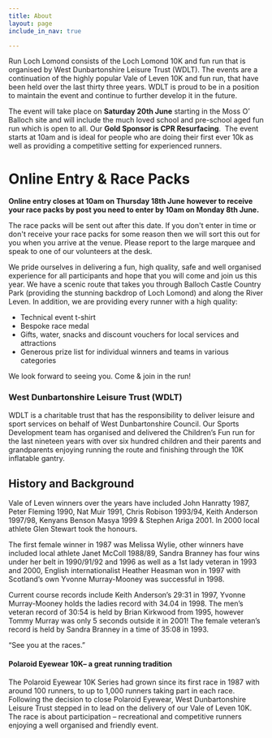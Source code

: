 ```yaml
---
title: About
layout: page
include_in_nav: true

---
```

Run Loch Lomond consists of the Loch Lomond 10K and fun run that is organised by West Dunbartonshire Leisure Trust (WDLT). The events are a continuation of the highly popular Vale of Leven 10K and fun run, that have been held over the last thirty three years. WDLT is proud to be in a position to maintain the event and continue to further develop it in the future.

The event will take place on **Saturday 20th June** starting in the Moss O’ Balloch site and will include the much loved school and pre-school aged fun run which is open to all. Our **Gold Sponsor is CPR Resurfacing**.  The event starts at 10am and is ideal for people who are doing their first ever 10k as well as providing a competitive setting for experienced runners.

# Online Entry & Race Packs

**Online entry closes at 10am on Thursday 18th June**     **however to receive your race packs by post you need to enter by 10am on Monday 8th June.**

The race packs will be sent out after this date. If you don't enter in time or don't receive your race packs for some reason then we will sort this out for you when you arrive at the venue. Please report to the large marquee and speak to one of our volunteers at the desk.

We pride ourselves in delivering a fun, high quality, safe and well organised experience for all participants and hope that you will come and join us this year. We have a scenic route that takes you through Balloch Castle Country Park (providing the stunning backdrop of Loch Lomond) and along the River Leven. In addition, we are providing every runner with a high quality:

* Technical event t-shirt
* Bespoke race medal
* Gifts, water, snacks and discount vouchers for local services and attractions
* Generous prize list for individual winners and teams in various categories

We look forward to seeing you. Come & join in the run!

### **West Dunbartonshire Leisure Trust (WDLT)**

WDLT is a charitable trust that has the responsibility to deliver leisure and sport services on behalf of West Dunbartonshire Council. Our Sports Development team has organised and delivered the Children’s Fun run for the last nineteen years with over six hundred children and their parents and grandparents enjoying running the route and finishing through the 10K inflatable gantry.

## History and Background

Vale of Leven winners over the years have included John Hanratty 1987, Peter Fleming 1990, Nat Muir 1991, Chris Robison 1993/94, Keith Anderson 1997/98, Kenyans Benson Masya 1999 & Stephen Ariga 2001. In 2000 local athlete Glen Stewart took the honours.

The first female winner in 1987 was Melissa Wylie, other winners have included local athlete Janet McColl 1988/89, Sandra Branney has four wins under her belt in 1990/91/92 and 1996 as well as a 1st lady veteran in 1993 and 2000, English internationalist Heather Heasman won in 1997 with Scotland’s own Yvonne Murray-Mooney was successful in 1998.

Current course records include Keith Anderson’s 29:31 in 1997, Yvonne Murray-Mooney holds the ladies record with 34.04 in 1998. The men’s veteran record of 30:54 is held by Brian Kirkwood from 1995, however Tommy Murray was only 5 seconds outside it in 2001! The female veteran’s record is held by Sandra Branney in a time of 35:08 in 1993.

“See you at the races.”

#### Polaroid Eyewear 10K– a great running tradition

The Polaroid Eyewear 10K Series had grown since its first race in 1987 with around 100 runners, to up to 1,000 runners taking part in each race. Following the decision to close Polaroid Eyewear, West Dunbartonshire Leisure Trust stepped in to lead on the delivery of our Vale of Leven 10K. The race is about participation – recreational and competitive runners enjoying a well organised and friendly event.